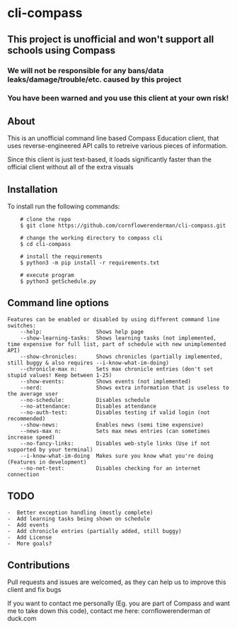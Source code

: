 # cli-compass
## This project is unofficial and won't support all schools using Compass
### We will not be responsible for any bans/data leaks/damage/trouble/etc. caused by this project
### You have been warned and you use this client at your own risk!


## About

This is an unofficial command line based Compass Education client, that uses reverse-engineered API calls to retreive various pieces of information.

Since this client is just text-based, it loads significantly faster than the official client without all of the extra visuals

## Installation

To install run the following commands:

``` shell
    # clone the repo
    $ git clone https://github.com/cornflowerenderman/cli-compass.git

    # change the working directory to compass cli
    $ cd cli-compass

    # install the requirements
    $ python3 -m pip install -r requirements.txt

    # execute program
    $ python3 getSchedule.py
```

## Command line options
```
Features can be enabled or disabled by using different command line switches:
    --help:                 Shows help page
    --show-learning-tasks:  Shows learning tasks (not implemented, time expensive for full list, part of schedule with new unimplemented API)
    --show-chronicles:      Shows chronicles (partially implemented, still buggy & also requires --i-know-what-im-doing)
    --chronicle-max n:      Sets max chronicle entries (don't set stupid values! Keep between 1-25)
    --show-events:          Shows events (not implemented)
    --nerd:                 Shows extra information that is useless to the average user
    --no-schedule:          Disables schedule
    --no-attendance:        Disables attendance
    --no-auth-test:         Disables testing if valid login (not recommended)
    --show-news:            Enables news (semi time expensive)
    --news-max n:           Sets max news entries (can sometimes increase speed)
    --no-fancy-links:       Disables web-style links (Use if not supported by your terminal)
    --i-know-what-im-doing  Makes sure you know what you're doing (Features in development)
    --no-net-test:          Disables checking for an internet connection
```
## TODO
    
    -  Better exception handling (mostly complete)
    -  Add learning tasks being shown on schedule
    -  Add events
    -  Add chronicle entries (partially added, still buggy)
    -  Add License
    -  More goals?

## Contributions
Pull requests and issues are welcomed, as they can help us to improve this client and fix bugs

If you want to contact me personally (Eg. you are part of Compass and want me to take down this code), contact me here: cornflowerenderman _*at*_ duck.com

